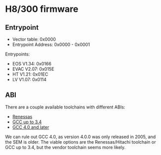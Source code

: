 # H8/300 firmware

## Entrypoint

- Vector table: 0x0000
- Entrypoint Address: 0x0000 - 0x0001

Entrypoints:
- EOS V1.34: 0x0166
- EVAC V2.07: 0x015E
- HT V1.21: 0x01EC
- LV V1.07: 0x0114

## ABI

There are a couple available toolchains with different ABIs:

- [Renessas](https://www.renesas.com/us/en/software-tool/cc-compiler-package-h8sx-h8s-h8-family)
- [GCC up to 3.4](https://gcc.gnu.org/projects/h8300-abi.html)
- [GCC 4.0 and later](https://gcc.gnu.org/projects/h8300-abi.html)

We can rule out GCC 4.0, as version 4.0.0 was only released in 2005, and the SEM
is older. The viable options are the Renessas/Hitachi toolchain or GCC up to 3.4,
but the vendor toolchain seems more likely.
